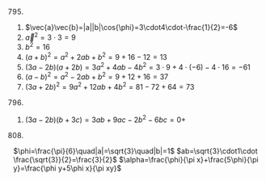 795.
1) $\vec{a}\vec{b}=|a||b|\cos{\phi}=3\cdot4\cdot-\frac{1}{2}=-6$
2) $\vec{a}^{2}=3\cdot3=9$
3) $b^{2}=16$
4) $(a+b)^{2}=a^{2}+2ab+b^{2}=9+16-12=13$
5) $(3a-2b)(a+2b)=3a^{2}+4ab-4b^{2}=3\cdot9+4\cdot(-6)-4\cdot16=-61$
6) $(a-b)^2=a^{2}-2ab+b^{2}=9+12+16=37$
7) $(3a+2b)^{2}=9a^{2}+12ab+4b^{2}=81-72+64=73$

796.
1) $(3a-2b)(b+3c)=3ab+9ac-2b^{2}-6bc=0+$

808.
$\phi=\frac{\pi}{6}\quad|a|=\sqrt{3}\quad|b|=1$
$ab=\sqrt{3}\cdot1\cdot \frac{\sqrt{3}}{2}=\frac{3}{2}$
$\alpha=\frac{\phi}{\pi x}+\frac{5\phi}{\pi y}=\frac{\phi y+5\phi x}{\pi xy}$

